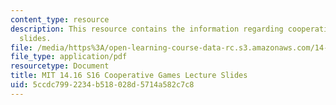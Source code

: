 ```yaml
---
content_type: resource
description: This resource contains the information regarding cooperative games lecture
  slides.
file: /media/https%3A/open-learning-course-data-rc.s3.amazonaws.com/14-16-strategy-and-information-spring-2016/5ccdc7992234b518028d5714a582c7c8_MIT14_16S16_equilib_refine.pdf
file_type: application/pdf
resourcetype: Document
title: MIT 14.16 S16 Cooperative Games Lecture Slides
uid: 5ccdc799-2234-b518-028d-5714a582c7c8
---
```

